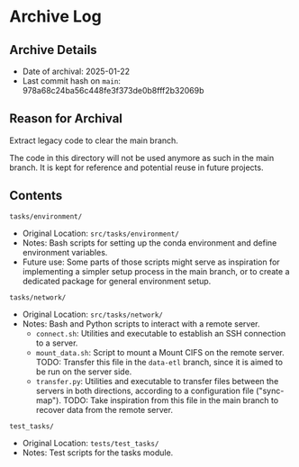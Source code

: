 # Archive Log

## Archive Details

- Date of archival: 2025-01-22
- Last commit hash on `main`: 978a68c24ba56c448fe3f373de0b8fff2b32069b

## Reason for Archival

Extract legacy code to clear the main branch. 

The code in this directory will not be used anymore as such in the main branch. It is kept for
reference and potential reuse in future projects. 

## Contents

`tasks/environment/`
- Original Location: `src/tasks/environment/`
- Notes: Bash scripts for setting up the conda environment and define environment variables.
- Future use: Some parts of those scripts might serve as inspiration for implementing a simpler
  setup process in the main branch, or to create a dedicated package for general environment setup.

`tasks/network/`
- Original Location: `src/tasks/network/`
- Notes: Bash and Python scripts to interact with a remote server. 
    - `connect.sh`: Utilities and executable to establish an SSH connection to a server.
    - `mount_data.sh`: Script to mount a Mount CIFS on the remote server. TODO: Transfer this file
       in the `data-etl` branch, since it is aimed to be run on the server side.
    - `transfer.py`: Utilities and executable to transfer files between the servers in both
      directions, according to a configuration file ("sync-map"). TODO: Take inspiration from this
      file in the main branch to recover data from the remote server. 
    
`test_tasks/`
- Original Location: `tests/test_tasks/`
- Notes: Test scripts for the tasks module.
    

